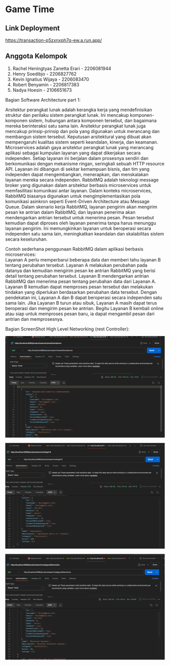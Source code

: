 # Game Time

## Link Deployment
https://transaction-p5zxnxph7q-ew.a.run.app/

## Anggota Kelompok
1. Rachel Heningtyas Zanetta Erari - 2206081944
2. Henry Soedibjo - 2206827762
3. Kevin Ignatius Wijaya - 2206083470
4. Robert Benyamin - 2206817383
5. Nadya Hoesin - 2106651673


Bagian Software Architecture part 1:

Arsitektur perangkat lunak adalah kerangka kerja yang mendefinisikan struktur dan perilaku sistem perangkat lunak. Ini mencakup komponen-komponen sistem, hubungan antara komponen tersebut, dan bagaimana mereka berinteraksi satu sama lain. Arsitektur perangkat lunak juga mencakup prinsip-prinsip dan pola yang digunakan untuk merancang dan membangun sistem tersebut. Keputusan arsitektural yang dibuat akan mempengaruhi kualitas sistem seperti keandalan, kinerja, dan keamanan.  Microservices adalah gaya arsitektur perangkat lunak yang merancang aplikasi sebagai kumpulan layanan yang dapat dikerjakan secara independen. Setiap layanan ini berjalan dalam prosesnya sendiri dan berkomunikasi dengan mekanisme ringan, seringkali sebuah HTTP resource API. Layanan ini dibangun di sekitar kemampuan bisnis, dan tim yang independen dapat mengembangkan, menerapkan, dan menskalakan layanan mereka secara independen.  RabbitMQ adalah teknologi message broker yang digunakan dalam arsitektur berbasis microservices untuk memfasilitasi komunikasi antar layanan. Dalam konteks microservices, RabbitMQ biasanya digunakan untuk mengimplementasikan pola komunikasi asinkron seperti Event-Driven Architecture atau Message Queue.  Dalam skenario kerja RabbitMQ, layanan pengirim akan mengirim pesan ke antrian dalam RabbitMQ, dan layanan penerima akan mendengarkan antrian tersebut untuk menerima pesan. Pesan tersebut kemudian dapat diproses oleh layanan penerima tanpa harus menunggu layanan pengirim. Ini memungkinkan layanan untuk beroperasi secara independen satu sama lain, meningkatkan keandalan dan skalabilitas sistem secara keseluruhan.

Contoh sederhana penggunaan RabbitMQ dalam aplikasi berbasis microservices:  
Layanan A perlu memperbarui beberapa data dan memberi tahu layanan B tentang perubahan tersebut.
Layanan A melakukan perubahan pada datanya dan kemudian mengirim pesan ke antrian RabbitMQ yang berisi detail tentang perubahan tersebut.
Layanan B mendengarkan antrian RabbitMQ dan menerima pesan tentang perubahan data dari Layanan A.
Layanan B kemudian dapat memproses pesan tersebut dan melakukan tindakan yang diperlukan berdasarkan perubahan data tersebut.
Dengan pendekatan ini, Layanan A dan B dapat beroperasi secara independen satu sama lain. Jika Layanan B turun atau sibuk, Layanan A masih dapat terus beroperasi dan mengirim pesan ke antrian. Begitu Layanan B kembali online atau siap untuk memproses pesan baru, ia dapat mengambil pesan dari antrian dan memprosesnya.

Bagian ScreenShot High Level Networking (rest Controller):


![img.png](img.png)

![img_1.png](img_1.png)

![img_2.png](img_2.png)